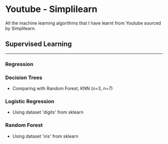 # Youtube - Simplilearn
All the machine learning algorithms that I have learnt from Youtube sourced by Simplilearn.


## Supervised Learning
***

### Regression

### Decision Trees
- Comparing with Random Forest, KNN (n=3, n=7)

### Logistic Regression
- Using dataset 'digits' from sklearn

### Random Forest
- Using dataset 'iris' from sklearn
